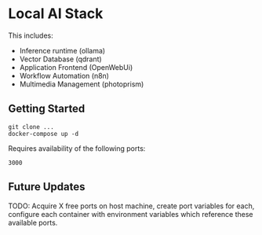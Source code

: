 # Local AI Stack

This includes:
- Inference runtime (ollama)
- Vector Database (qdrant)
- Application Frontend (OpenWebUi)
- Workflow Automation (n8n)
- Multimedia Management (photoprism)


## Getting Started
```
git clone ...
docker-compose up -d
```

Requires availability of the following ports:
```
3000
```



## Future Updates

TODO: Acquire X free ports on host machine, create port variables for each, configure each container with environment variables which reference these available ports.


